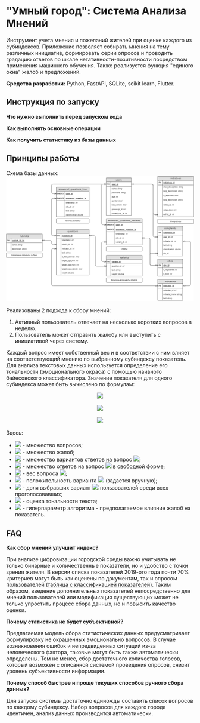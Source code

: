 # "Умный город": Система Анализа Мнений

Инструмент учета мнения и пожеланий жителей при оценке каждого из субиндексов. Приложение позволяет собирать мнения на тему различных инициатив, формировать серии опросов и проводить градацию ответов по шкале негативности-позитивности посредством применения машинного обучения. Также реализуется функция "единого окна" жалоб и предложений.

**Средства разработки:** Python, FastAPI, SQLite, scikit learn, Flutter.

## Инструкция по запуску

**Что нужно выполнить перед запуском кода**

**Как выполнять основные операции**

**Как получить статистику из базы данных**

## Принципы работы
Схема базы данных:
![Схема базы данных](images/database.png)

Реализованы 2 подхода к сбору мнений:
1. Активный пользователь отвечает на несколько коротких вопросов в неделю.
2. Пользователь может отправить жалобу или выступить с инициативой через систему.

Каждый вопрос имеет собственный вес и в соответствии с ним влияет на соответствующий мнению по выбранному субиндексу показатель. Для анализа текстовых данных используется определение его тональности (эмоционального окраса) с помощью наивного байесовского классификатора. Значение показателя для одного субиндекса может быть вычислено по формулам:
<p align="center">
  <img src="https://latex.codecogs.com/svg.latex?\text{Voting}=\frac{\sum_{q\in%20Q}W_q\sum_{v\in%20V_q}w_v%20s_v%20+%20\sum_{q\in%20Q}W_q\sum_{a\in%20A_q}p_a}{\sum%20W_q}"/> 
</p>
<p align="center">
  <img src="https://latex.codecogs.com/svg.latex?\text{Complaints}=\frac{\sum_{c\in%20C}p_c}{|C|}"/> 
</p>
<p align="center">
  <img src="https://latex.codecogs.com/svg.latex?\text{Index}=12\times\left((1-\alpha)\text{Voting}+\alpha~\text{Complaints}\right)"/> 
</p>

Здесь:
- <img src="https://latex.codecogs.com/svg.latex?Q"/> - множество вопросов;
- <img src="https://latex.codecogs.com/svg.latex?C"/> - множество жалоб;
- <img src="https://latex.codecogs.com/svg.latex?V_q"/> - множество вариантов ответов на вопрос <img src="https://latex.codecogs.com/svg.latex?q"/>;
- <img src="https://latex.codecogs.com/svg.latex?A_q"/> - множество ответов на вопрос <img src="https://latex.codecogs.com/svg.latex?q"/> в свободной форме;
- <img src="https://latex.codecogs.com/svg.latex?W_q\in[0,%201]"/> - вес вопроса <img src="https://latex.codecogs.com/svg.latex?q"/>;
- <img src="https://latex.codecogs.com/svg.latex?w_v\in[0,%201]"/> - положительность варианта <img src="https://latex.codecogs.com/svg.latex?v"/> (задается вручную);
- <img src="https://latex.codecogs.com/svg.latex?s_v"/> - доля выбравших вариант <img src="https://latex.codecogs.com/svg.latex?v"/> пользователей среди всех проголосовавших;
- <img src="https://latex.codecogs.com/svg.latex?p_a\in[0,%201]"/> - оценка тональности текста;
- <img src="https://latex.codecogs.com/svg.latex?\alpha"/> - гиперпараметр алгоритма - предполагаемое влияние жалоб на показатель.

## FAQ

**Как сбор мнений улучшит индекс?**

При анализе цифровизации городской среды важно учитывать не только бинарные и количественные показатели, но и удобство с точки зрения жителя. В версии списка показателей 2019-ого года почти 70% критериев могут быть как оценены по документам, так и опросом пользователей [(таблица с классификацией показателей)](https://drive.google.com/file/d/1MNqQ7wvTkJv9V74xvmvVtqToAJp1ddCs/view?usp=sharing). Таким образом, введение дополнительных показателей непосредственно для мнений пользователей или модификация существующих может не только упростить процесс сбора данных, но и повысить качество оценки.

**Почему статистика не будет субъективной?**

Предлагаемая модель сбора статистических данных предусматривает формулировку не окрашенных эмоционально вопросов. В случае возникновения ошибок и непредвиденных ситуаций из-за человеческого фактора, таковые могут быть также автоматически определены. Тем не менее, сбор достаточного количества голосов, который возможен с описанной системой проведения опросов, снизит уровень субъективности информации.

**Почему способ быстрее и проще текущих способов ручного сбора данных?**

Для запуска системы достаточно единожды составить список вопросов по каждому субиндексу. Набор вопросов для каждого города идентичен, анализ данных производится автоматически.
